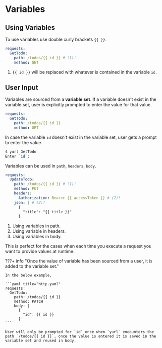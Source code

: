 # Variables

## Using Variables

To use variables use double curly brackets `{{ }}`.

```yaml title="http.yaml"
requests:
  GetTodo:
    path: /todos/{{ id }} # (1)!
    method: GET
```

1. `{{ id }}` will be replaced with whatever is contained in the variable `id`.

## User Input

Variables are sourced from a **variable set**. If a variable doesn't exist in the variable set, user is explicitly prompted to enter the value for that value.

```yaml title="http.yaml"
requests:
  GetTodo:
    path: /todos/{{ id }}
    method: GET
```

In case the variable `id` doesn't exist in the variable set, user gets a prompt to enter the value.

```bash
$ yurl GetTodo
Enter `id`:
```

Variables can be used in `path`, `headers`, `body`.

```yaml title="http.yaml"
requests:
  UpdateTodo:
    path: /todos/{{ id }} # (1)!
    method: PUT
    headers:
      Authorization: Bearer {{ accessToken }} # (2)!
    json: | # (3)!
      {
        "title": "{{ title }}" 
      }
```

1. Using variables in path.
2. Using variable in headers.
3. Using variables in body.

This is perfect for the cases when each time you execute a request you want to provide values at runtime.

???+ info "Once the value of variable has been sourced from a user, it is added to the variable set."

    In the below example,

    ```yaml title="http.yaml"
    requests:
      GetTodo:
        path: /todos/{{ id }}
        method: PATCH
        body: |
          {
            "id": {{ id }}
          }
    ```

    User will only be prompted for `id` once when `yurl` encounters the path `/todos/{{ id }}`, once the value is entered it is saved in the variable set and reused in body.
